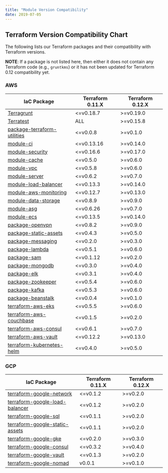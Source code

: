 ```yaml
---
title: "Module Version Compatibility"
date: 2019-07-05
---
```


## Terraform Version Compatibility Chart

The following lists our Terraform packages and their compatibility with Terraform versions.

**NOTE**: If a package is not listed here, then either it does not contain any Terraform code (e.g., `gruntkms`) or it has not been updated for Terraform 0.12 compatibility yet.

<!-- This was generated using the Markdown Table Generator: https://www.tablesgenerator.com/markdown_tables -->

### AWS

| IaC Package                                                                                      | Terraform 0.11.X | Terraform 0.12.X |
| ------------------------------------------------------------------------------------------------ | ---------------- | ---------------- |
| [Terragrunt](https://github.com/gruntwork-io/terragrunt)                                         | <=v0.18.7        | >=v0.19.0        |
| [Terratest](https://github.com/gruntwork-io/terratest)                                           | ALL              | >=v0.15.8        |
| [package-terraform-utilities](https://github.com/gruntwork-io/package-terraform-utilities)       | <=v0.0.8         | >=v0.1.0         |
| [module-ci](https://github.com/gruntwork-io/module-ci)                                           | <=v0.13.16       | >=v0.14.0        |
| [module-security](https://github.com/gruntwork-io/module-security)                               | <=v0.16.6        | >=v0.17.0        |
| [module-cache](https://github.com/gruntwork-io/module-cache)                                     | <=v0.5.0         | >=v0.6.0         |
| [module-vpc](https://github.com/gruntwork-io/module-vpc)                                         | <=v0.5.8         | >=v0.6.0         |
| [module-server](https://github.com/gruntwork-io/module-server)                                   | <=v0.6.2         | >=v0.7.0         |
| [module-load-balancer](https://github.com/gruntwork-io/module-load-balancer)                     | <=v0.13.3        | >=v0.14.0        |
| [module-aws-monitoring](https://github.com/gruntwork-io/module-aws-monitoring)                   | <=v0.12.7        | >=v0.13.0        |
| [module-data-storage](https://github.com/gruntwork-io/module-data-storage)                       | <=v0.8.9         | >=v0.9.0         |
| [module-asg](https://github.com/gruntwork-io/module-asg)                                         | <=v0.6.26        | >=v0.7.0         |
| [module-ecs](https://github.com/gruntwork-io/module-ecs)                                         | <=v0.13.5        | >=v0.14.0        |
| [package-openvpn](https://github.com/gruntwork-io/package-openvpn)                               | <=v0.8.2         | >=v0.9.0         |
| [package-static-assets](https://github.com/gruntwork-io/package-static-assets)                   | <=v0.4.3         | >=v0.5.0         |
| [package-messaging](https://github.com/gruntwork-io/package-messaging)                           | <=v0.2.0         | >=v0.3.0         |
| [package-lambda](https://github.com/gruntwork-io/package-lambda)                                 | <=v0.5.1         | >=v0.6.0         |
| [package-sam](https://github.com/gruntwork-io/package-sam)                                       | <=v0.1.12        | >=v0.2.0         |
| [package-mongodb](https://github.com/gruntwork-io/package-mongodb)                               | <=v0.3.0         | >=v0.4.0         |
| [package-elk](https://github.com/gruntwork-io/package-elk)                                       | <=v0.3.1         | >=v0.4.0         |
| [package-zookeeper](https://github.com/gruntwork-io/package-zookeeper)                           | <=v0.5.4         | >=v0.6.0         |
| [package-kafka](https://github.com/gruntwork-io/package-kafka)                                   | <=v0.5.3         | >=v0.6.0         |
| [package-beanstalk](https://github.com/gruntwork-io/package-beanstalk)                           | <=v0.0.4         | >=v0.1.0         |
| [terraform-aws-eks](https://github.com/gruntwork-io/terraform-aws-eks)                           | <=v0.5.5         | >=v0.6.0         |
| [terraform-aws-couchbase](https://github.com/gruntwork-io/terraform-aws-couchbase)               | <=v0.1.5         | >=v0.2.0         |
| [terraform-aws-consul](https://github.com/hashicorp/terraform-aws-consul)                        | <=v0.6.1         | >=v0.7.0         |
| [terraform-aws-vault](https://github.com/hashicorp/terraform-aws-vault)                          | <=v0.12.2        | >=v0.13.0        |
| [terraform-kubernetes-helm](https://github.com/gruntwork-io/terraform-kubernetes-helm)           | <=v0.4.0         | >=v0.5.0         |


### GCP

| IaC Package                                                                                      | Terraform 0.11.X | Terraform 0.12.X |
| ------------------------------------------------------------------------------------------------ | ---------------- | ---------------- |
| [terraform-google-network](https://github.com/gruntwork-io/terraform-google-network)             | <=v0.1.2         | >=v0.2.0         |
| [terraform-google-load-balancer](https://github.com/gruntwork-io/terraform-google-load-balancer) | <=v0.1.2         | >=v0.2.0         |
| [terraform-google-sql](https://github.com/gruntwork-io/terraform-google-sql)                     | <=v0.1.1         | >=v0.2.0         |
| [terraform-google-static-assets](https://github.com/gruntwork-io/terraform-google-static-assets) | <=v0.1.1         | >=v0.2.0         |
| [terraform-google-gke](https://github.com/gruntwork-io/terraform-google-gke)                     | <=v0.2.0         | >=v0.3.0         |
| [terraform-google-consul](https://github.com/hashicorp/terraform-google-consul)                  | <=v0.3.2         | >=v0.4.0         |
| [terraform-google-vault](https://github.com/hashicorp/terraform-google-vault)                    | <=v0.1.3         | >=v0.2.0         |
| [terraform-google-nomad](https://github.com/hashicorp/terraform-google-nomad)                    | v0.0.1           | >=v0.1.0         |
